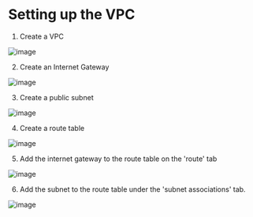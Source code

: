 # Setting up the VPC

1. Create a VPC

![image](https://user-images.githubusercontent.com/110126036/187865194-5ad9e7b4-c8cf-4d61-9ac8-1b6b784c78b4.png)

2. Create an Internet Gateway

![image](https://user-images.githubusercontent.com/110126036/187865331-d2b3871f-4b6c-412f-8514-062fdde248c9.png)

3. Create a public subnet

![image](https://user-images.githubusercontent.com/110126036/187865521-8b642a51-2c2f-4fe3-aa0f-8994927abd64.png)

4. Create a route table

![image](https://user-images.githubusercontent.com/110126036/187865604-80d2868b-4777-4c58-9ef8-ab3ba02dc536.png)

5. Add the internet gateway to the route table on the 'route' tab

![image](https://user-images.githubusercontent.com/110126036/187866176-48c7f590-e478-4451-9916-28bcc776acec.png)

6. Add the subnet to the route table under the 'subnet associations' tab.

![image](https://user-images.githubusercontent.com/110126036/187866259-460dbe6d-958b-4a0e-bbb4-965553238f55.png)

